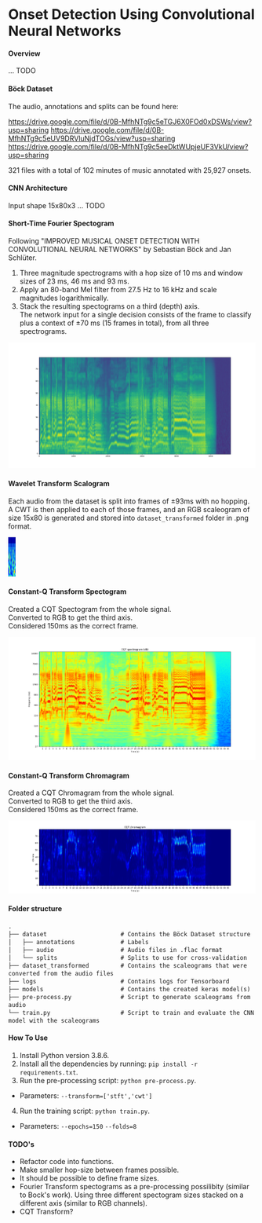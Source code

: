 # Onset Detection Using Convolutional Neural Networks
#### Overview
... TODO

#### Böck Dataset
The audio, annotations and splits can be found here:

https://drive.google.com/file/d/0B-MfhNTg9c5eTGJ6X0FOd0xDSWs/view?usp=sharing
https://drive.google.com/file/d/0B-MfhNTg9c5eUV9DRVluNjdTOGs/view?usp=sharing
https://drive.google.com/file/d/0B-MfhNTg9c5eeDktWUpjeUF3VkU/view?usp=sharing

321 files with a total of 102 minutes of music annotated with 25,927 onsets.
#### CNN Architecture
Input shape 15x80x3
... TODO

#### Short-Time Fourier Spectogram
Following "IMPROVED MUSICAL ONSET DETECTION WITH CONVOLUTIONAL NEURAL NETWORKS" by Sebastian Böck and Jan Schlüter.
1) Three magnitude spectrograms with a hop size of 10 ms and window sizes of 23 ms, 46 ms and 93 ms.
2) Apply an 80-band Mel filter from 27.5 Hz to 16 kHz and scale magnitudes logarithmically.
3) Stack the resulting spectograms on a third (depth) axis.\
The network input for a single decision consists of the frame to classify plus a context of ±70 ms (15 frames in total), from all three spectrograms.

![stft](https://github.com/JRamos1993/cnn-onset-detection/blob/main/images/stft_spectogram_example.png "Short-Time Fourier Spectogram")

#### Wavelet Transform Scalogram
Each audio from the dataset is split into frames of ±93ms with no hopping.\
A CWT is then applied to each of those frames, and an RGB scaleogram of size 15x80 is generated and stored into `dataset_transformed` folder in .png format.

![stft](https://github.com/JRamos1993/cnn-onset-detection/blob/main/images/cwt_scalogram_example.png "Wavelet Transform Scalogram (frame)")

#### Constant-Q Transform Spectogram
Created a CQT Spectogram from the whole signal.\
Converted to RGB to get the third axis.\
Considered 150ms as the correct frame.

![stft](https://github.com/JRamos1993/cnn-onset-detection/blob/main/images/cqt_spectogram_example.png "Constant-Q Transform Spectogram")

#### Constant-Q Transform Chromagram
Created a CQT Chromagram from the whole signal.\
Converted to RGB to get the third axis.\
Considered 150ms as the correct frame.

![stft](https://github.com/JRamos1993/cnn-onset-detection/blob/main/images/cqt_chromagram_example.png "Constant-Q Transform Chromagram")

#### Folder structure
    .
    ├── dataset                     # Contains the Böck Dataset structure
    │   ├── annotations             # Labels
    │   ├── audio                   # Audio files in .flac format
    │   └── splits                  # Splits to use for cross-validation
    ├── dataset_transformed         # Contains the scaleograms that were converted from the audio files
    ├── logs                        # Contains logs for Tensorboard
    ├── models                      # Contains the created keras model(s)
    ├── pre-process.py              # Script to generate scaleograms from audio
    └── train.py                    # Script to train and evaluate the CNN model with the scaleograms

#### How To Use
1) Install Python version 3.8.6.
2) Install all the dependencies by running: `pip install -r requirements.txt`.
3) Run the pre-processing script: `python pre-process.py`.
- Parameters: `--transform=['stft','cwt']`
4) Run the training script: `python train.py`.
- Parameters: `--epochs=150` `--folds=8`

#### TODO's
- Refactor code into functions.
- Make smaller hop-size between frames possible.
- It should be possible to define frame sizes.
- Fourier Transform spectograms as a pre-processing possilibity (similar to Bock's work).
    Using three different spectogram sizes stacked on a different axis (similar to RGB channels).
- CQT Transform?
